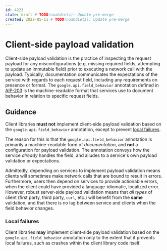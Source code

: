 ```yaml
---
id: 4223
state: draft # TODO(noahdietz): Update pre-merge
created: 2022-05-11 # TODO(noahdietz): Update pre-merge
---
```


# Client-side payload validation

Client-side payload validation is the practice of inspecting the request payload
for any misconfigurations (e.g. missing required fields, attempting to update an
immutable field) prior to executing a network call with the payload. Typically,
documentation communicates the expectations of the service with regards to each
request field, including any requirements on presence or format. The
`google.api.field_behavior` annotation defined in [AIP-203][] is the
machine-readable format that services use to document behavior in relation to
specific request fields.

## Guidance

Client libraries **must not** implement client-side payload validation based
on the `google.api.field_behavior` annotation, except to prevent
[local failures](4223.md#local-failures).

The reason for this is that the `google.api.field_behavior` annotation is
primarily a machine-readable form of _documentation_, and **not** a
configuration for payload validation. The annotation conveys how the service
_already_ handles the field, and alludes to a service's own payload validation
or expectations.

Admittedly, depending on services to implement payload validation means clients
will sometimes make network calls that are bound to result in errors. Furthermore, users
then depend on services to provide actionable errors, when the client could have
provided a language-idiomatic, localized error. However, robust server-side
payload validation means that _all types_ of client (first party, third party,
`curl`, etc.) will benefit from the **same** validation, and that there is no
lag between service and clients when the field behavior changes.

### Local failures

Client libraries **may** implement client-side payload validation based on the
`google.api.field_behavior` annotation only to the extent that it prevents
local failures, such as crashes within the client library code itself.

[AIP-203]: ../general/0203.md
